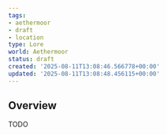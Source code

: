 ```yaml
---
tags:
- aethermoor
- draft
- location
type: Lore
world: Aethermoor
status: draft
created: '2025-08-11T13:08:46.566778+00:00'
updated: '2025-08-11T13:08:48.456115+00:00'
---
```



## Overview

TODO
